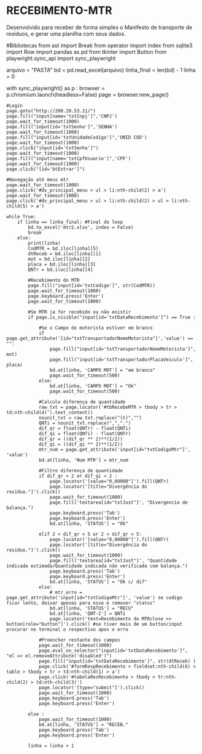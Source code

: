 # RECEBIMENTO-MTR
Desenvolvido para receber de forma simples o Manifesto de transporte de resíduos, e gerar uma planilha com seus dados.



















#Bibliotecas
from ast import Break
from operator import index
from sqlite3 import Row
import pandas as pd
from tkinter import Button
from playwright.sync_api import sync_playwright

arquivo = "PASTA"
bd = pd.read_excel(arquivo)
linha_final = len(bd) - 1
linha = 0


with sync_playwright() as p :
    browser = p.chromium.launch(headless=False)
    page = browser.new_page()

    #Login
    page.goto("http://200.20.53.11/")
    page.fill("input[name='txtCnpj']",'CNPJ')
    page.wait_for_timeout(1000)
    page.fill("input[id='txtSenha']",'SENHA')
    page.wait_for_timeout(1000)
    page.fill("input[id='txtUnidadeCodigo']",'UNID COD')
    page.wait_for_timeout(1000)
    page.click("input[id='txtSenha']")
    page.wait_for_timeout(1000)
    page.fill("input[name='txtCpfUsuario']",'CPF')
    page.wait_for_timeout(1000)
    page.click("[id='btEntrar']")

    #Navegação até meus mtr
    page.wait_for_timeout(1000)
    page.click('#dv_principal_menu > ul > li:nth-child(2) > a')
    page.wait_for_timeout(1000)
    page.click('#dv_principal_menu > ul > li:nth-child(2) > ul > li:nth-child(5) > a')

    while True:
        if linha == linha_final: #Final do loop
            bd.to_excel('mtr2.xlsx', index = False)
            break
        else:
            print(linha)
            CodMTR = bd.iloc[linha][5]
            dtReceb = bd.iloc[linha][1]
            mot = bd.iloc[linha][2]
            placa = bd.iloc[linha][3]
            QNTr = bd.iloc[linha][4]

            #Recebimento do MTR
            page.fill("input[id='txtCodigo']", str(CodMTR))
            page.wait_for_timeout(1000)
            page.keyboard.press('Enter')
            page.wait_for_timeout(1000)

            #Se MTR ja for recebido ou não existir
            if page.is_visible("input[id='txtDataRecebimento']") == True :

                #Se o Campo do motorista estiver em branco
                if page.get_attribute('[id="txtTransportadorNomeMotorista"]','value') == "":
                    page.fill("input[id='txtTransportadorNomeMotorista']", mot)
                    page.fill("input[id='txtTransportadorPlacaVeiculo']", placa)
                    bd.at[linha, 'CAMPO MOT'] = "em branco"
                    page.wait_for_timeout(500)
                else:
                    bd.at[linha, 'CAMPO MOT'] = "Ok"
                    page.wait_for_timeout(500)

                #Calculo diferença de quantidade
                raw_txt = page.locator('#tbRecebeMTR > tbody > tr > td:nth-child(4)').text_content()
                nounit_txt = raw_txt.replace("(t)","")
                QNTi = nounit_txt.replace(",",".")
                dif_qr = float(QNTr) - float(QNTi)
                dif_qi = float(QNTi) - float(QNTr)
                dif_qr = ((dif_qr ** 2)**(1/2))
                dif_qi = ((dif_qi ** 2)**(1/2))
                mtr_num = page.get_attribute('input[id="txtCodigoMtr"]', 'value')
                bd.at[linha, 'Num MTR'] = mtr_num

                #Filtro diferença de quantidade
                if dif_qr < 2 or dif_qi < 2 :
                    page.locator('[value="0,00000"]').fill(QNTr)
                    page.locator('[title="Divergência do resíduo."]').click()
                    page.wait_for_timeout(1000)
                    page.fill('textarea[id="txtJust"]', "Divergencia de balança.")
                    page.keyboard.press('Tab')
                    page.keyboard.press('Enter')
                    bd.at[linha, 'STATUS'] = "Ok"

                elif 2 < dif_qr < 5 or 2 < dif_qr < 5:
                    page.locator('[value="0,00000"]').fill(QNTr)
                    page.locator('[title="Divergência do resíduo."]').click()
                    page.wait_for_timeout(1000)
                    page.fill('textarea[id="txtJust"]', "Quantidade indicada estimada/Quantidade indicada não verificada com balança.")
                    page.keyboard.press('Tab')
                    page.keyboard.press('Enter')
                    bd.at[linha, 'STATUS'] = "Ok c/ dif"
                else:
                    # mtr_erro = page.get_attribute('input[id="txtCodigoMtr"]', 'value') se codigo ficar lento, deixar apenas para esse e remover "status"
                    bd.at[linha, 'STATUS'] = "RECU"
                    bd.at[linha, 'QNT-I'] = QNTi
                    page.locator('text=Recebimento do MTRclose >> button[role="button"]').click() #se tiver mais de um button/input procurar no terminal o respectivo apos o erro

                #Preencher restante dos campos
                page.wait_for_timeout(1000)
                page.eval_on_selector("input[id='txtDataRecebimento']", "el => el.removeAttribute('disabled')")
                page.fill("input[id='txtDataRecebimento']", str(dtReceb) )
                page.click('#formRespRecebimento > fieldset:nth-child(6) > table > tbody > tr > td:nth-child(1) > a')
                page.click('#tabelaResRecebimento > tbody > tr:nth-child(2) > td:nth-child(3)')
                page.locator('[type="submit"]').click()
                page.wait_for_timeout(1000)
                page.keyboard.press('Tab')
                page.keyboard.press('Enter')

            else :
                page.wait_for_timeout(1000)
                bd.at[linha, 'STATUS'] = "RECEB." 
                page.keyboard.press('Tab')
                page.keyboard.press('Enter')

            linha = linha + 1       
